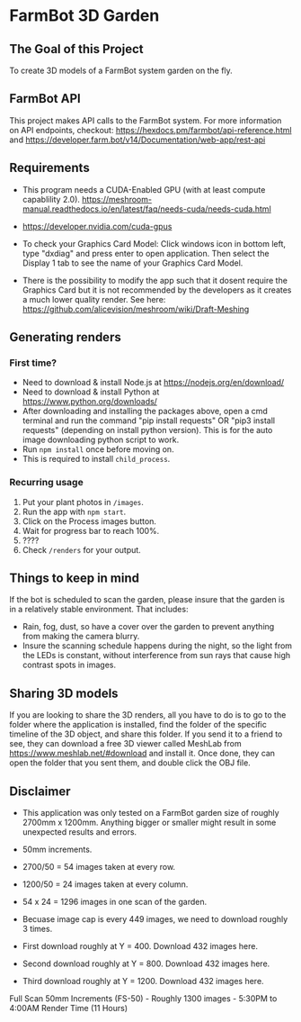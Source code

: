 # FarmBot 3D Garden

## The Goal of this Project
To create 3D models of a FarmBot system garden on the fly.

## FarmBot API
This project makes API calls to the FarmBot system. 
For more information on API endpoints, checkout: https://hexdocs.pm/farmbot/api-reference.html and https://developer.farm.bot/v14/Documentation/web-app/rest-api

## Requirements
- This program needs a CUDA-Enabled GPU (with at least compute capablility 2.0). https://meshroom-manual.readthedocs.io/en/latest/faq/needs-cuda/needs-cuda.html
- https://developer.nvidia.com/cuda-gpus
- To check your Graphics Card Model: Click windows icon in bottom left, type "dxdiag" and press enter to open application. Then select the Display 1 tab to see the name of your Graphics Card Model.

- There is the possibility to modify the app such that it dosent require the Graphics Card but it is not recommended by the developers as it creates a much lower quality render. See here: https://github.com/alicevision/meshroom/wiki/Draft-Meshing

## Generating renders
### First time?
- Need to download & install Node.js at https://nodejs.org/en/download/
- Need to download & install Python at https://www.python.org/downloads/
- After downloading and installing the packages above, open a cmd terminal and run the command "pip install requests" OR "pip3 install requests" (depending on install python version). This is for the auto image downloading python script to work.
- Run `npm install` once before moving on.
- This is required to install `child_process`.


### Recurring usage
1. Put your plant photos in `/images`.
2. Run the app with `npm start`.
3. Click on the Process images button.
4. Wait for progress bar to reach 100%.
5. ????
6. Check `/renders` for your output.

## Things to keep in mind
If the bot is scheduled to scan the garden, please insure that the garden is in a relatively stable environment. 
That includes:
- Rain, fog, dust, so have a cover over the garden to prevent anything from making the camera blurry.
- Insure the scanning schedule happens during the night, so the light from the LEDs is constant, without interference from sun rays that cause high contrast spots in images.

## Sharing 3D models
If you are looking to share the 3D renders, all you have to do is to go to the folder where the application is installed, find the folder of the specific timeline of the 3D object, and share this folder. If you send it to a friend to see, they can download a free 3D viewer called MeshLab from https://www.meshlab.net/#download and install it. Once done, they can open the folder that you sent them, and double click the OBJ file.

## Disclaimer
- This application was only tested on a FarmBot garden size of roughly 2700mm x 1200mm. Anything bigger or smaller might result in some unexpected results and errors.

- 50mm increments. 
- 2700/50 = 54 images taken at every row. 
- 1200/50 = 24 images taken at every column. 
- 54 x 24 = 1296 images in one scan of the garden. 
- Becuase image cap is every 449 images, we need to download roughly 3 times. 
- First download roughly at Y = 400. Download 432 images here.
- Second download roughly at Y = 800. Download 432 images here.
- Third download roughly at Y = 1200. Download 432 images here.

Full Scan 50mm Increments (FS-50) - Roughly 1300 images - 5:30PM to 4:00AM Render Time (11 Hours)


